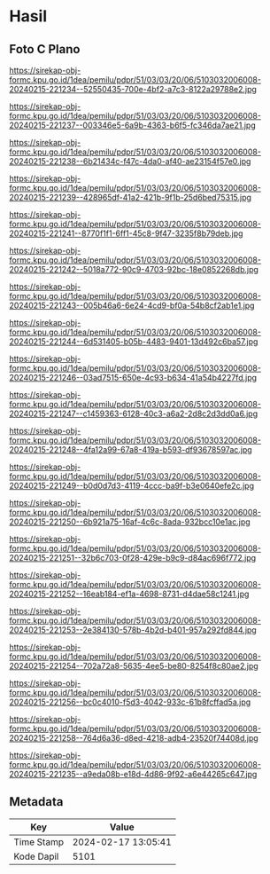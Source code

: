 # Hasil

## Foto C Plano

https://sirekap-obj-formc.kpu.go.id/1dea/pemilu/pdpr/51/03/03/20/06/5103032006008-20240215-221234--52550435-700e-4bf2-a7c3-8122a29788e2.jpg

https://sirekap-obj-formc.kpu.go.id/1dea/pemilu/pdpr/51/03/03/20/06/5103032006008-20240215-221237--003346e5-6a9b-4363-b6f5-fc346da7ae21.jpg

https://sirekap-obj-formc.kpu.go.id/1dea/pemilu/pdpr/51/03/03/20/06/5103032006008-20240215-221238--6b21434c-f47c-4da0-af40-ae23154f57e0.jpg

https://sirekap-obj-formc.kpu.go.id/1dea/pemilu/pdpr/51/03/03/20/06/5103032006008-20240215-221239--428965df-41a2-421b-9f1b-25d6bed75315.jpg

https://sirekap-obj-formc.kpu.go.id/1dea/pemilu/pdpr/51/03/03/20/06/5103032006008-20240215-221241--8770f1f1-6ff1-45c8-9f47-3235f8b79deb.jpg

https://sirekap-obj-formc.kpu.go.id/1dea/pemilu/pdpr/51/03/03/20/06/5103032006008-20240215-221242--5018a772-90c9-4703-92bc-18e0852268db.jpg

https://sirekap-obj-formc.kpu.go.id/1dea/pemilu/pdpr/51/03/03/20/06/5103032006008-20240215-221243--005b46a6-6e24-4cd9-bf0a-54b8cf2ab1e1.jpg

https://sirekap-obj-formc.kpu.go.id/1dea/pemilu/pdpr/51/03/03/20/06/5103032006008-20240215-221244--6d531405-b05b-4483-9401-13d492c6ba57.jpg

https://sirekap-obj-formc.kpu.go.id/1dea/pemilu/pdpr/51/03/03/20/06/5103032006008-20240215-221246--03ad7515-650e-4c93-b634-41a54b4227fd.jpg

https://sirekap-obj-formc.kpu.go.id/1dea/pemilu/pdpr/51/03/03/20/06/5103032006008-20240215-221247--c1459363-6128-40c3-a6a2-2d8c2d3dd0a6.jpg

https://sirekap-obj-formc.kpu.go.id/1dea/pemilu/pdpr/51/03/03/20/06/5103032006008-20240215-221248--4fa12a99-67a8-419a-b593-df93678597ac.jpg

https://sirekap-obj-formc.kpu.go.id/1dea/pemilu/pdpr/51/03/03/20/06/5103032006008-20240215-221249--b0d0d7d3-4119-4ccc-ba9f-b3e0640efe2c.jpg

https://sirekap-obj-formc.kpu.go.id/1dea/pemilu/pdpr/51/03/03/20/06/5103032006008-20240215-221250--6b921a75-16af-4c6c-8ada-932bcc10e1ac.jpg

https://sirekap-obj-formc.kpu.go.id/1dea/pemilu/pdpr/51/03/03/20/06/5103032006008-20240215-221251--32b6c703-0f28-429e-b9c9-d84ac696f772.jpg

https://sirekap-obj-formc.kpu.go.id/1dea/pemilu/pdpr/51/03/03/20/06/5103032006008-20240215-221252--16eab184-ef1a-4698-8731-d4dae58c1241.jpg

https://sirekap-obj-formc.kpu.go.id/1dea/pemilu/pdpr/51/03/03/20/06/5103032006008-20240215-221253--2e384130-578b-4b2d-b401-957a292fd844.jpg

https://sirekap-obj-formc.kpu.go.id/1dea/pemilu/pdpr/51/03/03/20/06/5103032006008-20240215-221254--702a72a8-5635-4ee5-be80-8254f8c80ae2.jpg

https://sirekap-obj-formc.kpu.go.id/1dea/pemilu/pdpr/51/03/03/20/06/5103032006008-20240215-221256--bc0c4010-f5d3-4042-933c-61b8fcffad5a.jpg

https://sirekap-obj-formc.kpu.go.id/1dea/pemilu/pdpr/51/03/03/20/06/5103032006008-20240215-221258--764d6a36-d8ed-4218-adb4-23520f74408d.jpg

https://sirekap-obj-formc.kpu.go.id/1dea/pemilu/pdpr/51/03/03/20/06/5103032006008-20240215-221235--a9eda08b-e18d-4d86-9f92-a6e44265c647.jpg


## Metadata

| Key        | Value               |
| ---------- | ------------------- |
| Time Stamp | 2024-02-17 13:05:41 |
| Kode Dapil | 5101                |



